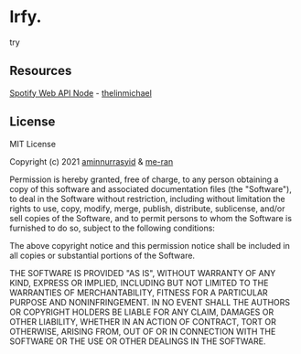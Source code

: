 # lrfy.
try

## Resources
 
[Spotify Web API Node](https://github.com/thelinmichael/spotify-web-api-node) - [thelinmichael](https://github.com/thelinmichael)

## License
 
MIT License

Copyright (c) 2021 [aminnurrasyid](https://github.com/aminnurrasyid/) & [me-ran](https://github.com/meran0/)

Permission is hereby granted, free of charge, to any person obtaining a copy
of this software and associated documentation files (the "Software"), to deal
in the Software without restriction, including without limitation the rights
to use, copy, modify, merge, publish, distribute, sublicense, and/or sell
copies of the Software, and to permit persons to whom the Software is
furnished to do so, subject to the following conditions:

The above copyright notice and this permission notice shall be included in all
copies or substantial portions of the Software.

THE SOFTWARE IS PROVIDED "AS IS", WITHOUT WARRANTY OF ANY KIND, EXPRESS OR
IMPLIED, INCLUDING BUT NOT LIMITED TO THE WARRANTIES OF MERCHANTABILITY,
FITNESS FOR A PARTICULAR PURPOSE AND NONINFRINGEMENT. IN NO EVENT SHALL THE
AUTHORS OR COPYRIGHT HOLDERS BE LIABLE FOR ANY CLAIM, DAMAGES OR OTHER
LIABILITY, WHETHER IN AN ACTION OF CONTRACT, TORT OR OTHERWISE, ARISING FROM,
OUT OF OR IN CONNECTION WITH THE SOFTWARE OR THE USE OR OTHER DEALINGS IN THE
SOFTWARE.
